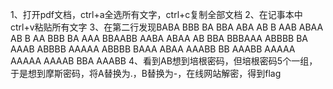 1、打开pdf文档，ctrl+a全选所有文字，ctrl+c复制全部文档
2、在记事本中ctrl+v粘贴所有文字
3、在第二行发现BABA BBB BA BBA ABA AB B AAB ABAA AB B AA BBB BA AAA BBAABB AABA ABAA AB BBA BBBAAA ABBBB BA AAAB ABBBB AAAAA ABBBB BAAA ABAA AAABB BB AAABB AAAAA AAAAA AAAAB BBA AAABB
4、看到AB想到培根密码，但培根密码5个一组，于是想到摩斯密码，将A替换为.，B替换为-，在线网站解密，得到flag